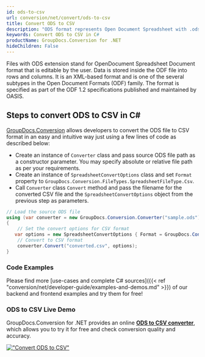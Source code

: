 ```yaml
---
id: ods-to-csv
url: conversion/net/convert/ods-to-csv
title: Convert ODS to CSV
description: "ODS format represents Open Document Spreadsheet with .ods extension. Learn how to convert ODS to CSV file programmatically in C# language using GroupDocs.Conversion for .NET library."
keywords: Convert ODS to CSV in C#
productName: GroupDocs.Conversion for .NET
hideChildren: False
---
```


Files with ODS extension stand for OpenDocument Spreadsheet Document format that is editable by the user. Data is stored inside the ODF file into rows and columns. It is an XML-based format and is one of the several subtypes in the Open Document Formats (ODF) family. The format is specified as part of the ODF 1.2 specifications published and maintained by OASIS.

## Steps to convert ODS to CSV in C#

[GroupDocs.Conversion](https://products.groupdocs.com/conversion/net) allows developers to convert the ODS file to CSV format in an easy and intuitive way just using a few lines of code as described below:

* Create an instance of `Converter` class and pass source ODS file path as a constructor parameter. You may specify absolute or relative file path as per your requirements. 
* Create an instance of `SpreadsheetConvertOptions` class and set `Format` property to `GroupDocs.Conversion.FileTypes.SpreadsheetFileType.Csv`.
* Call `Converter` class `Convert` method and pass the filename for the converted CSV file and the `SpreadsheetConvertOptions` object from the previous step as parameters.

```csharp
// Load the source ODS file
using (var converter = new GroupDocs.Conversion.Converter("sample.ods"))
{
    // Set the convert options for CSV format
   var options = new SpreadsheetConvertOptions { Format = GroupDocs.Conversion.FileTypes.SpreadsheetFileType.Csv };
    // Convert to CSV format
    converter.Convert("converted.csv", options);
}
```

### Code Examples

Please find more [use-cases and complete C# sources]({{< ref "conversion/net/developer-guide/examples-and-demos.md" >}}) of our backend and frontend examples and try them for free!

### ODS to CSV Live Demo

GroupDocs.Conversion for .NET provides an online [**ODS to CSV converter**](https://products.groupdocs.app/conversion/ods-to-csv), which allows you to try it for free and check conversion quality and accuracy.

[!["Convert ODS to CSV"](conversion/net/images/convert-to-csv/convert-ods-to-csv.png)](https://products.groupdocs.app/conversion/ods-to-csv)
